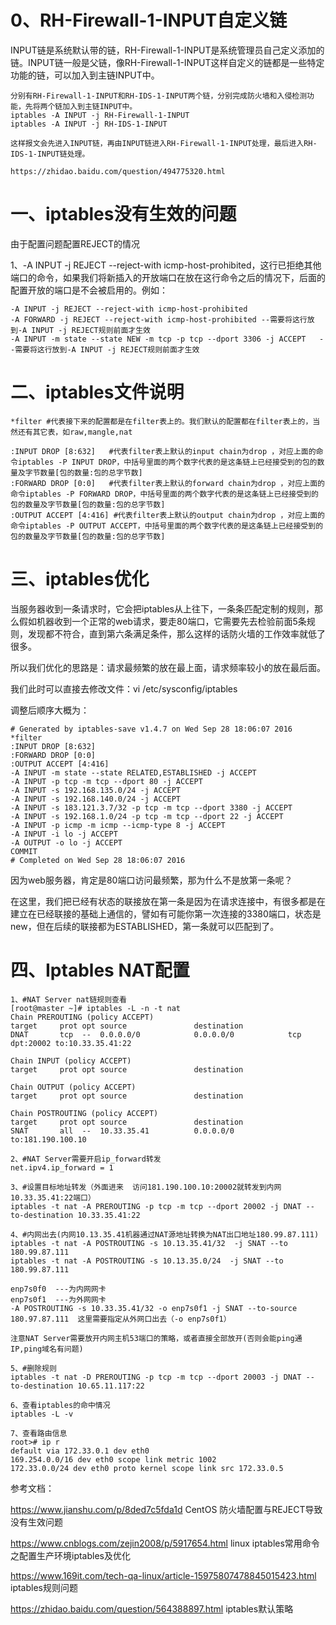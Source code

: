 # 0、RH-Firewall-1-INPUT自定义链

INPUT链是系统默认带的链，RH-Firewall-1-INPUT是系统管理员自己定义添加的链。INPUT链一般是父链，像RH-Firewall-1-INPUT这样自定义的链都是一些特定功能的链，可以加入到主链INPUT中。
```
分别有RH-Firewall-1-INPUT和RH-IDS-1-INPUT两个链，分别完成防火墙和入侵检测功能，先将两个链加入到主链INPUT中。
iptables -A INPUT -j RH-Firewall-1-INPUT
iptables -A INPUT -j RH-IDS-1-INPUT

这样报文会先进入INPUT链，再由INPUT链进入RH-Firewall-1-INPUT处理，最后进入RH-IDS-1-INPUT链处理。

https://zhidao.baidu.com/question/494775320.html
```
# 一、iptables没有生效的问题

由于配置问题配置REJECT的情况

1、-A INPUT -j REJECT --reject-with icmp-host-prohibited，这行已拒绝其他端口的命令，如果我们将新插入的开放端口在放在这行命令之后的情况下，后面的配置开放的端口是不会被启用的。例如：

```
-A INPUT -j REJECT --reject-with icmp-host-prohibited
-A FORWARD -j REJECT --reject-with icmp-host-prohibited --需要将这行放到-A INPUT -j REJECT规则前面才生效
-A INPUT -m state --state NEW -m tcp -p tcp --dport 3306 -j ACCEPT   --需要将这行放到-A INPUT -j REJECT规则前面才生效
```

# 二、iptables文件说明

```
*filter #代表接下来的配置都是在filter表上的。我们默认的配置都在filter表上的，当然还有其它表，如raw,mangle,nat

:INPUT DROP [8:632]   #代表filter表上默认的input chain为drop ，对应上面的命令iptables -P INPUT DROP，中括号里面的两个数字代表的是这条链上已经接受到的包的数量及字节数量[包的数量:包的总字节数]
:FORWARD DROP [0:0]   #代表filter表上默认的forward chain为drop ，对应上面的命令iptables -P FORWARD DROP，中括号里面的两个数字代表的是这条链上已经接受到的包的数量及字节数量[包的数量:包的总字节数]
:OUTPUT ACCEPT [4:416] #代表filter表上默认的output chain为drop ，对应上面的命令iptables -P OUTPUT ACCEPT，中括号里面的两个数字代表的是这条链上已经接受到的包的数量及字节数量[包的数量:包的总字节数]
```

# 三、iptables优化

当服务器收到一条请求时，它会把iptables从上往下，一条条匹配定制的规则，那么假如机器收到一个正常的web请求，要走80端口，它需要先去检验前面5条规则，发现都不符合，直到第六条满足条件，那么这样的话防火墙的工作效率就低了很多。

所以我们优化的思路是：请求最频繁的放在最上面，请求频率较小的放在最后面。

我们此时可以直接去修改文件：vi /etc/sysconfig/iptables

调整后顺序大概为：

```
# Generated by iptables-save v1.4.7 on Wed Sep 28 18:06:07 2016
*filter
:INPUT DROP [8:632]
:FORWARD DROP [0:0]
:OUTPUT ACCEPT [4:416]
-A INPUT -m state --state RELATED,ESTABLISHED -j ACCEPT
-A INPUT -p tcp -m tcp --dport 80 -j ACCEPT
-A INPUT -s 192.168.135.0/24 -j ACCEPT
-A INPUT -s 192.168.140.0/24 -j ACCEPT
-A INPUT -s 183.121.3.7/32 -p tcp -m tcp --dport 3380 -j ACCEPT
-A INPUT -s 192.168.1.0/24 -p tcp -m tcp --dport 22 -j ACCEPT
-A INPUT -p icmp -m icmp --icmp-type 8 -j ACCEPT
-A INPUT -i lo -j ACCEPT
-A OUTPUT -o lo -j ACCEPT
COMMIT
# Completed on Wed Sep 28 18:06:07 2016
```

因为web服务器，肯定是80端口访问最频繁，那为什么不是放第一条呢？

在这里，我们把已经有状态的联接放在第一条是因为在请求连接中，有很多都是在建立在已经联接的基础上通信的，譬如有可能你第一次连接的3380端口，状态是new，但在后续的联接都为ESTABLISHED，第一条就可以匹配到了。

# 四、Iptables NAT配置
```
1、#NAT Server nat链规则查看
[root@master ~]# iptables -L -n -t nat
Chain PREROUTING (policy ACCEPT)
target     prot opt source               destination         
DNAT       tcp  --  0.0.0.0/0            0.0.0.0/0            tcp dpt:20002 to:10.33.35.41:22

Chain INPUT (policy ACCEPT)
target     prot opt source               destination         

Chain OUTPUT (policy ACCEPT)
target     prot opt source               destination         

Chain POSTROUTING (policy ACCEPT)
target     prot opt source               destination         
SNAT       all  --  10.33.35.41          0.0.0.0/0            to:181.190.100.10

2、#NAT Server需要开启ip_forward转发
net.ipv4.ip_forward = 1

3、#设置目标地址转发（外面进来  访问181.190.100.10:20002就转发到内网10.33.35.41:22端口）
iptables -t nat -A PREROUTING -p tcp -m tcp --dport 20002 -j DNAT --to-destination 10.33.35.41:22

4、#内网出去(内网10.13.35.41机器通过NAT源地址转换为NAT出口地址180.99.87.111)
iptables -t nat -A POSTROUTING -s 10.13.35.41/32  -j SNAT --to 180.99.87.111
iptables -t nat -A POSTROUTING -s 10.13.35.0/24  -j SNAT --to 180.99.87.111

enp7s0f0  ---为内网网卡
enp7s0f1  ---为外网网卡
-A POSTROUTING -s 10.33.35.41/32 -o enp7s0f1 -j SNAT --to-source 180.97.87.111  这里需要指定从外网口出去（-o enp7s0f1）

注意NAT Server需要放开内网主机53端口的策略，或者直接全部放开(否则会能ping通IP,ping域名有问题)

5、#删除规则
iptables -t nat -D PREROUTING -p tcp -m tcp --dport 20003 -j DNAT --to-destination 10.65.11.117:22

6、查看iptables的命中情况
iptables -L -v        

7、查看路由信息
root># ip r
default via 172.33.0.1 dev eth0 
169.254.0.0/16 dev eth0 scope link metric 1002 
172.33.0.0/24 dev eth0 proto kernel scope link src 172.33.0.5 
```
参考文档：

https://www.jianshu.com/p/8ded7c5fda1d   CentOS 防火墙配置与REJECT导致没有生效问题

https://www.cnblogs.com/zejin2008/p/5917654.html   linux iptables常用命令之配置生产环境iptables及优化 

https://www.169it.com/tech-qa-linux/article-15975807478845015423.html  iptables规则问题

https://zhidao.baidu.com/question/564388897.html  iptables默认策略
